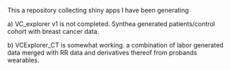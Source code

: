 This a repository collecting shiny apps I have been generating

a) VC_explorer v1 is not completed. Synthea generated patients/control cohort with breast cancer data.

b) VCExplorer_CT is somewhat working. a combination of labor generated data merged with RR data and derivatives thereof from probands wearables. 
